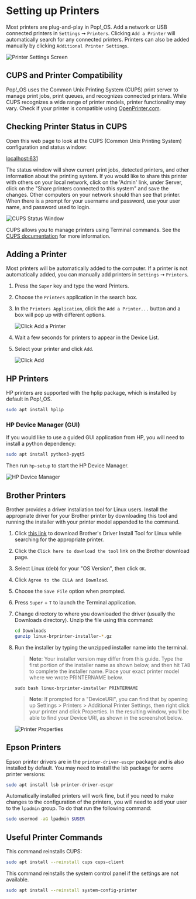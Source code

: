 # Setting up Printers

Most printers are plug-and-play in Pop!\_OS. Add a network or USB connected printers in `Settings` ➞ `Printers`. Clicking `Add a Printer` will automatically search for any connected printers. Printers can also be added manually by clicking `Additional Printer Settings`.

![Printer Settings Screen](/images/printers/printer-settings.png)

## CUPS and Printer Compatibility

Pop!\_OS uses the Common Unix Printing System (CUPS) print server to manage print jobs, print queues, and recognizes connected printers. While CUPS recognizes a wide range of printer models, printer functionality may vary. Check if your printer is compatible using [OpenPrinter.com](https://www.openprinting.org/printers).

## Checking Printer Status in CUPS

Open this web page to look at the CUPS (Common Unix Printing System) configuration and status window:

[localhost:631](http://localhost:631)

The status window will show current print jobs, detected printers, and other information about the printing system. If you would like to share this printer with others on your local network, click on the 'Admin' link, under Server, click on the "Share printers connected to this system" and save the changes. Other computers on your network should than see that printer. When there is a prompt for your username and password, use your user name, and password used to login.

![CUPS Status Window](/images/printers/cups-settings.png)

CUPS allows you to manage printers using Terminal commands. See the [CUPS documentation](https://www.cups.org/doc/admin.html) for more information.

## Adding a Printer

Most printers will be automatically added to the computer. If a printer is not automatically added, you can manually add printers in `Settings` ➞ `Printers`.

1. Press the `Super` key and type the word Printers.

2. Choose the `Printers` application in the search box.

3. In the `Printers Application`, click the `Add a Printer...` button and a box will pop up with different options.

    ![Click Add a Printer](/images/printers/add-a-printer.png)

4. Wait a few seconds for printers to appear in the Device List.

5. Select your printer and click `Add`.

    ![Click Add](/images/printers/click-add.png)

## HP Printers

HP printers are supported with the hplip package, which is installed by default in Pop!\_OS.

```bash
sudo apt install hplip
```

### HP Device Manager (GUI)

If you would like to use a guided GUI application from HP, you will need to install a python dependency:

```bash
sudo apt install python3-pyqt5
```

Then run `hp-setup` to start the HP Device Manager.

![HP Device Manager](/images/printers/hp-setup.png)

## Brother Printers

Brother provides a driver installation tool for Linux users. Install the appropriate driver for your Brother printer by downloading this tool and running the installer with your printer model appended to the command.

1. Click [this link](https://support.brother.com/g/b/productsearch.aspx?c=us&lang=en&content=dl) to download Brother's Driver Install Tool for Linux while searching for the appropriate printer.

2. Click the `Click here to download the tool` link on the Brother download page.

3. Select Linux (deb) for your "OS Version", then click `OK`.

4. Click `Agree to the EULA and Download`.

5. Choose the `Save File` option when prompted.

6. Press `Super` + `T` to launch the Terminal application.

7. Change directory to where you downloaded the driver (usually the Downloads directory). Unzip the file using this command:

    ```bash
    cd Downloads
    gunzip linux-brprinter-installer-*.gz
    ```

8. Run the installer by typing the unzipped installer name into the terminal.

    > **Note**: Your installer version may differ from this guide. Type the first portion of the installer name as shown below, and then hit <kbd>TAB</kbd> to complete the installer name. Place your exact printer model where we wrote PRINTERNAME below.

   ```
   sudo bash linux-brprinter-installer PRINTERNAME
   ```
  
    > **Note**: If prompted for a "DeviceURI", you can find that by opening up Settings > Printers > Additional Printer Settings, then right click your printer and click Properties. In the resulting window, you'll be able to find your Device URI, as shown in the screenshot below.

    ![Printer Properties](/images/printers/printer-properties.png)

## Epson Printers

Epson printer drivers are in the `printer-driver-escpr` package and is also installed by default. You may need to install the lsb package for some printer versions:

```bash
sudo apt install lsb printer-driver-escpr
```

Automatically installed printers will work fine, but if you need to make changes to the configuration of the printers, you will need to add your user to the `lpadmin` group. To do that run the following command:

```bash
sudo usermod -aG lpadmin $USER
```

## Useful Printer Commands

This command reinstalls CUPS:

```bash
sudo apt install --reinstall cups cups-client
```

This command reinstalls the system control panel if the settings are not available.

```bash
sudo apt install --reinstall system-config-printer
```
